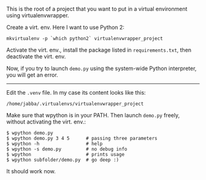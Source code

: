 This is the root of a project that you want to put
in a virtual environment using virtualenvwrapper.

Create a virt. env. Here I want to use Python 2:

    mkvirtualenv -p `which python2` virtualenvwrapper_project

Activate the virt. env., install the package listed in `requirements.txt`,
then deactivate the virt. env.

Now, if you try to launch `demo.py` using the system-wide Python interpreter,
you will get an error.

----------

Edit the `.venv` file. In my case its content looks like this:

    /home/jabba/.virtualenvs/virtualenvwrapper_project

Make sure that wpython is in your PATH. Then launch `demo.py` freely,
without activating the virt. env.:

    $ wpython demo.py
    $ wpython demo.py 3 4 5      # passing three parameters
    $ wpython -h                 # help
    $ wpython -s demo.py         # no debug info
    $ wpython                    # prints usage
    $ wpython subfolder/demo.py  # go deep :)

It should work now.
